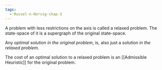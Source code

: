 ```yaml
---
tags:
  - Russel-n-Norvig-chap-3
---
```

A problem with less restrictions on the axis is called a relaxed problem. The state-space of it is a supergraph of the original state-space.

Any *optimal solution in the original problem*, is, also just a *solution in the relaxed problem*.

The cost of an optimal solution to a relaxed problem is an [[Admissible Heuristic]] for the original problem.
